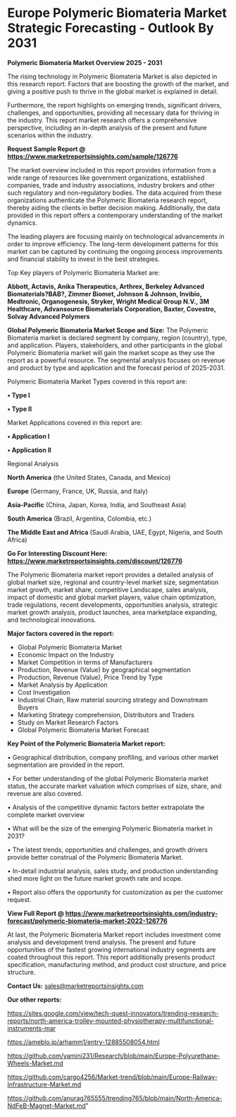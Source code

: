   # Europe Polymeric Biomateria Market Strategic Forecasting - Outlook By 2031

<Strong> Polymeric Biomateria Market Overview 2025 - 2031</strong>

The rising technology in Polymeric Biomateria Market is also depicted in this research report. Factors that are boosting the growth of the market, and giving a positive push to thrive in the global market is explained in detail.

Furthermore, the report highlights on emerging trends, significant drivers, challenges, and opportunities, providing all necessary data for thriving in the industry. This report market research offers a comprehensive perspective, including an in-depth analysis of the present and future scenarios within the industry.

<strong>Request Sample Report @ <a href=https://www.marketreportsinsights.com/sample/126776>https://www.marketreportsinsights.com/sample/126776</a></strong>

The market overview included in this report provides information from a wide range of resources like government organizations, established companies, trade and industry associations, industry brokers and other such regulatory and non-regulatory bodies. The data acquired from these organizations authenticate the Polymeric Biomateria research report, thereby aiding the clients in better decision making. Additionally, the data provided in this report offers a contemporary understanding of the market dynamics.

The leading players are focusing mainly on technological advancements in order to improve efficiency. The long-term development patterns for this market can be captured by continuing the ongoing process improvements and financial stability to invest in the best strategies.

Top Key players of Polymeric Biomateria Market are:

<strong>Abbott, Actavis, Anika Therapeutics, Arthrex, Berkeley Advanced Biomaterials?BAB?, Zimmer Biomet, Johnson & Johnson, Invibio, Medtronic, Organogenesis, Stryker, Wright Medical Group N.V., 3M Healthcare, Advansource Biomaterials Corporation, Baxter, Covestro, Solvay Advanced Polymers</strong>

<strong><b>Global Polymeric Biomateria Market Scope and Size:</b></strong>
The Polymeric Biomateria market is declared segment by company, region (country), type, and application. Players, stakeholders, and other participants in the global Polymeric Biomateria market will gain the market scope as they use the report as a powerful resource. The segmental analysis focuses on revenue and product by type and application and the forecast period of 2025-2031.

Polymeric Biomateria Market Types covered in this report are:

<strong>• Type I

• Type II</strong>

Market Applications covered in this report are:

<strong>• Application I

• Application II</strong> 

Regional Analysis

<strong>North America</strong> (the United States, Canada, and Mexico)

<strong>Europe</strong> (Germany, France, UK, Russia, and Italy)

<strong>Asia-Pacific</strong> (China, Japan, Korea, India, and Southeast Asia)

<strong>South America</strong> (Brazil, Argentina, Colombia, etc.)

<strong>The Middle East and Africa</strong> (Saudi Arabia, UAE, Egypt, Nigeria, and South Africa)

<strong>Go For Interesting Discount Here: <a href=https://www.marketreportsinsights.com/discount/126776>https://www.marketreportsinsights.com/discount/126776</a></strong>

The Polymeric Biomateria market report provides a detailed analysis of global market size, regional and country-level market size, segmentation market growth, market share, competitive Landscape, sales analysis, impact of domestic and global market players, value chain optimization, trade regulations, recent developments, opportunities analysis, strategic market growth analysis, product launches, area marketplace expanding, and technological innovations.

<strong><b>Major factors covered in the report:</b></strong>
<ul>
  <li>Global Polymeric Biomateria Market </li>
  <li>Economic Impact on the Industry</li>
  <li>Market Competition in terms of Manufacturers</li>
  <li>Production, Revenue (Value) by geographical segmentation</li>
  <li>Production, Revenue (Value), Price Trend by Type</li>
  <li>Market Analysis by Application</li>
  <li>Cost Investigation</li>
  <li>Industrial Chain, Raw material sourcing strategy and Downstream Buyers</li>
  <li>Marketing Strategy comprehension, Distributors and Traders</li>
  <li>Study on Market Research Factors</li>
  <li>Global Polymeric Biomateria Market Forecast</li>
</ul>

<strong><b>Key Point of the Polymeric Biomateria Market report:</b></strong>

• Geographical distribution, company profiling, and various other market segmentation are provided in the report.

• For better understanding of the global Polymeric Biomateria market status, the accurate market valuation which comprises of size, share, and revenue are also covered.

• Analysis of the competitive dynamic factors better extrapolate the complete market overview

• What will be the size of the emerging Polymeric Biomateria market in 2031?

• The latest trends, opportunities and challenges, and growth drivers provide better construal of the Polymeric Biomateria Market.

• In-detail industrial analysis, sales study, and production understanding shed more light on the future market growth rate and scope.

• Report also offers the opportunity for customization as per the customer request.

<strong><b>View Full Report @ <a href=https://www.marketreportsinsights.com/industry-forecast/polymeric-biomateria-market-2022-126776>https://www.marketreportsinsights.com/industry-forecast/polymeric-biomateria-market-2022-126776</a></b></strong>


At last, the Polymeric Biomateria Market report includes investment come analysis and development trend analysis. The present and future opportunities of the fastest growing international industry segments are coated throughout this report. This report additionally presents product specification, manufacturing method, and product cost structure, and price structure.

<strong>Contact Us:</strong>
sales@marketreportsinsights.com

<strong>Our other reports:</strong>

<a href=https://sites.google.com/view/tech-quest-innovators/trending-research-reports/north-america-trolley-mounted-physiotherapy-multifunctional-instruments-mar>https://sites.google.com/view/tech-quest-innovators/trending-research-reports/north-america-trolley-mounted-physiotherapy-multifunctional-instruments-mar</a>

<a href=https://ameblo.jp/arhamm1/entry-12885508054.html>https://ameblo.jp/arhamm1/entry-12885508054.html</a>

<a href=https://github.com/yamini231/Research/blob/main/Europe-Polyurethane-Wheels-Market.md>https://github.com/yamini231/Research/blob/main/Europe-Polyurethane-Wheels-Market.md</a>

<a href=https://github.com/cargo4256/Market-trend/blob/main/Europe-Railway-Infrastructure-Market.md>https://github.com/cargo4256/Market-trend/blob/main/Europe-Railway-Infrastructure-Market.md</a>

<a href=https://github.com/anurag765555/trending765/blob/main/North-America-NdFeB-Magnet-Market.md>https://github.com/anurag765555/trending765/blob/main/North-America-NdFeB-Magnet-Market.md</a>"
